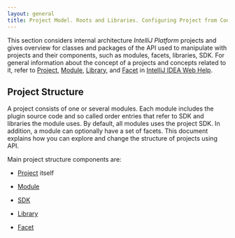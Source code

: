 ```yaml
---
layout: general
title: Project Model. Roots and Libraries. Configuring Project from Code.
---
```


This section considers internal architecture *IntelliJ Platform* projects
and gives overview for classes and packages of the API used to manipulate with projects and their components, such as modules, facets, libraries, SDK.
For general information about the concept of a projects and concepts related to it, refer to
[Project](http://www.jetbrains.com/idea/webhelp/project.html),
[Module](http://www.jetbrains.com/idea/webhelp/module.html),
[Library](http://www.jetbrains.com/idea/webhelp/library.html),
and
[Facet](http://www.jetbrains.com/idea/webhelp/facet.html)
in
[IntelliJ IDEA Web Help](https://www.jetbrains.com/idea/help/intellij-idea.html).


## Project Structure

A project consists of one or several modules.
Each module includes the plugin source code and so called order entries that refer to SDK and libraries the module uses.
By default, all modules uses the project SDK.
In addition, a module can optionally have a set of facets.
This document explains how you can explore and change the structure of projects using API.

Main project structure components are:

* [Project](reference_guide/project_model/project.html) 
  itself

* [Module](reference_guide/project_model/module.html)

* [SDK](reference_guide/project_model/sdk.html)

* [Library](reference_guide/project_model/library.html)

* [Facet](reference_guide/project_model/facet.html)


